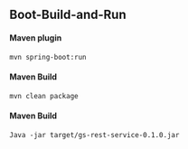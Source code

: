 ##  Boot-Build-and-Run

#### Maven plugin <!-- .element: class="fragment" data-fragment-index="1" -->
`mvn spring-boot:run` <!-- .element: class="fragment" data-fragment-index="1" -->

#### Maven Build  <!-- .element: class="fragment" data-fragment-index="2" -->
`mvn clean package` <!-- .element: class="fragment" data-fragment-index="2" -->

#### Maven Build <!-- .element: class="fragment" data-fragment-index="3" -->
`Java -jar target/gs-rest-service-0.1.0.jar` <!-- .element: class="fragment" data-fragment-index="3" -->
